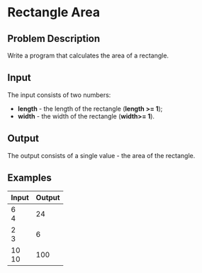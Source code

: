 # Rectangle  Area
## Problem Description
Write a program that calculates the area of a rectangle.
## Input
The input consists of two numbers:
- **length** - the length of the rectangle (**length >= 1**);
- **width** - the width of the rectangle (**width>= 1**).
## Output
The output  consists of a single value - the area of the rectangle.
## Examples

|Input|Output|
|----------------|-----------------------|
|6 <br> 4| 24|
|2 <br> 3 |6|
|10 <br> 10|100|
